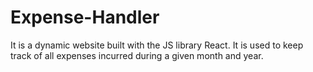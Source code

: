 # Expense-Handler

It is a dynamic website built with the JS library React.
It is used to keep track of all expenses incurred during a given month and year. 

